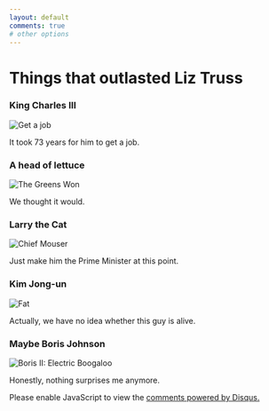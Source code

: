 ```yaml
---
layout: default
comments: true
# other options
---
```


# Things that outlasted Liz Truss
### King Charles III

![Get a job](https://people.com/thmb/IpbunMtoKNGTxQwib00QZK7Ww3Q=/1818x2000/filters:fill(auto,1)/Prince-Charles-60th-birthday-090822-906a074f57d0467c937244741d24feba.jpg)

It took 73 years for him to get a job.

### A head of lettuce

![The Greens Won](https://bostonglobe-prod.cdn.arcpublishing.com/resizer/rmbxWF7gDuXK2ABqrsuE-Smca8c=/960x0/cloudfront-us-east-1.images.arcpublishing.com/bostonglobe/UYMB3PVCORGVXA6B6SAP3DEDQY.png)

We thought it would.

### Larry the Cat

![Chief Mouser](https://staticg.sportskeeda.com/editor/2022/09/38cf9-16625260749843-1920.jpg)

Just make him the Prime Minister at this point.

### Kim Jong-un

![Fat](https://upload.wikimedia.org/wikipedia/commons/6/6e/Kim_Jong-un_April_2019_%28cropped%29.jpg)

Actually, we have no idea whether this guy is alive.

### Maybe Boris Johnson

![Boris II: Electric Boogaloo](https://upload.wikimedia.org/wikipedia/commons/thumb/7/76/Boris_Johnson_official_portrait_%28cropped%29.jpg/800px-Boris_Johnson_official_portrait_%28cropped%29.jpg)

Honestly, nothing surprises me anymore.

<div id="disqus_thread"></div>
<script>
    /**
    *  RECOMMENDED CONFIGURATION VARIABLES: EDIT AND UNCOMMENT THE SECTION BELOW TO INSERT DYNAMIC VALUES FROM YOUR PLATFORM OR CMS.
    *  LEARN WHY DEFINING THESE VARIABLES IS IMPORTANT: https://disqus.com/admin/universalcode/#configuration-variables    */
    /*
    var disqus_config = function () {
    this.page.url = PAGE_URL;  // Replace PAGE_URL with your page's canonical URL variable
    this.page.identifier = PAGE_IDENTIFIER; // Replace PAGE_IDENTIFIER with your page's unique identifier variable
    };
    */
    (function() { // DON'T EDIT BELOW THIS LINE
    var d = document, s = d.createElement('script');
    s.src = 'https://thatocelot.disqus.com/embed.js';
    s.setAttribute('data-timestamp', +new Date());
    (d.head || d.body).appendChild(s);
    })();
</script>
<noscript>Please enable JavaScript to view the <a href="https://disqus.com/?ref_noscript">comments powered by Disqus.</a></noscript>
